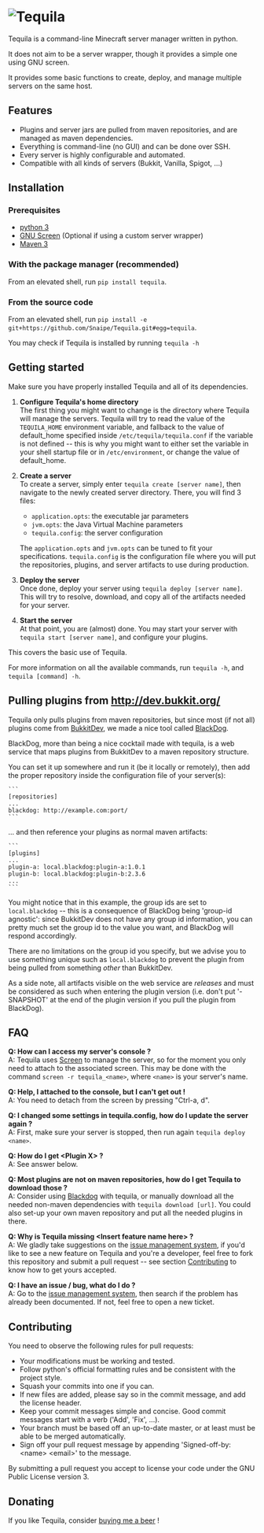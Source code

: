 ![Tequila][logo]
================

Tequila is a command-line Minecraft server manager written in python.

It does not aim to be a server wrapper, though it provides a simple one using GNU screen.

It provides some basic functions to create, deploy, and manage multiple servers on the same host.

## Features

* Plugins and server jars are pulled from maven repositories, and are managed as maven dependencies.
* Everything is command-line (no GUI) and can be done over SSH.
* Every server is highly configurable and automated.
* Compatible with all kinds of servers (Bukkit, Vanilla, Spigot, ...)

## Installation

### Prerequisites

* [python 3][python]
* [GNU Screen][screen] (Optional if using a custom server wrapper)
* [Maven 3][maven]

### With the package manager (recommended)

From an elevated shell, run `pip install tequila`.

### From the source code

From an elevated shell, run `pip install -e git+https://github.com/Snaipe/Tequila.git#egg=tequila`.

You may check if Tequila is installed by running `tequila -h`

## Getting started

Make sure you have properly installed Tequila and all of its dependencies.

1. **Configure Tequila's home directory**  
    The first thing you might want to change is the directory where Tequila will manage the servers. 
    Tequila will try to read the value of the `TEQUILA_HOME` environment variable, and fallback to the value of default_home
    specified inside `/etc/tequila/tequila.conf` if the variable is not defined -- this is why you might want to either set 
    the variable in your shell startup file or in `/etc/environment`, or change the value of default_home.

2. **Create a server**  
    To create a server, simply enter `tequila create [server name]`, then navigate to the newly created server directory.
    There, you will find 3 files:
    * `application.opts`: the executable jar parameters
    * `jvm.opts`: the Java Virtual Machine parameters
    * `tequila.config`: the server configuration
    
    The `application.opts` and `jvm.opts` can be tuned to fit your specifications.
    `tequila.config` is the configuration file where you will put the repositories, plugins, and server artifacts to use
    during production.
    
3. **Deploy the server**  
    Once done, deploy your server using `tequila deploy [server name]`. This will try to resolve, download, and copy all of
    the artifacts needed for your server.

5. **Start the server**  
    At that point, you are (almost) done. You may start your server with `tequila start [server name]`, and configure your plugins.

This covers the basic use of Tequila.

For more information on all the available commands, run `tequila -h`, and `tequila [command] -h`.

## Pulling plugins from http://dev.bukkit.org/

Tequila only pulls plugins from maven repositories, but since most (if not all) plugins come from [BukkitDev][bukkitdev],
we made a nice tool called [BlackDog][blackdog].

BlackDog, more than being a nice cocktail made with tequila, is a web service that maps plugins from BukkitDev to a
maven repository structure.

You can set it up somewhere and run it (be it locally or remotely), then add the proper repository inside the configuration
file of your server(s):

    ```
    [repositories]
    ...
    blackdog: http://example.com:port/
    ```
    
... and then reference your plugins as normal maven artifacts:

    ```
    [plugins]
    ...
    plugin-a: local.blackdog:plugin-a:1.0.1
    plugin-b: local.blackdog:plugin-b:2.3.6
    ...
    ```

You might notice that in this example, the group ids are set to `local.blackdog` -- this is a consequence of BlackDog
being 'group-id agnostic': since BukkitDev does not have any group id information, you can pretty much set the group id
to the value you want, and BlackDog will respond accordingly.

There are no limitations on the group id you specify, but we advise you to use something unique such as `local.blackdog`
to prevent the plugin from being pulled from something *other* than BukkitDev.

As a side note, all artifacts visible on the web service are *releases* and must be considered as such when entering
the plugin version (i.e. don't put '-SNAPSHOT' at the end of the plugin version if you pull the plugin from BlackDog).

## FAQ

**Q: How can I access my server's console ?**  
A: Tequila uses [Screen][screen] to manage the server, so for the moment you only need to attach to the associated screen.
This may be done with the command `screen -r tequila_<name>`, where `<name>` is your server's name.

**Q: Help, I attached to the console, but I can't get out !**  
A: You need to detach from the screen by pressing "Ctrl-a, d".

**Q: I changed some settings in tequila.config, how do I update the server again ?**  
A: First, make sure your server is stopped, then run again `tequila deploy <name>`.

**Q: How do I get \<Plugin X\> ?**  
A: See answer below.

**Q: Most plugins are not on maven repositories, how do I get Tequila to download those ?**  
A: Consider using [Blackdog][blackdog] with tequila, or manually download all the needed non-maven dependencies with
`tequila download [url]`. You could also set-up your own maven repository and put all the needed plugins in there.

**Q: Why is Tequila missing \<Insert feature name here\> ?**  
A: We gladly take suggestions on the [issue management system][issues], if you'd like to see a new feature on Tequila
and you're a developer, feel free to fork this repository and submit a pull request -- see section [Contributing](#contributing)
to know how to get yours accepted.

**Q: I have an issue / bug, what do I do ?**  
A: Go to the [issue management system][issues], then search if the problem has already been documented. If not, feel free to open a new ticket.

## Contributing

You need to observe the following rules for pull requests:

* Your modifications must be working and tested.
* Follow python's official formatting rules and be consistent with the project style.
* Squash your commits into one if you can.
* If new files are added, please say so in the commit message, and add the license header.
* Keep your commit messages simple and concise. Good commit messages start with a verb ('Add', 'Fix', ...).
* Your branch must be based off an up-to-date master, or at least must be able to be merged automatically.
* Sign off your pull request message by appending 'Signed-off-by: \<name\> \<email\>' to the message.

By submitting a pull request you accept to license your code under the GNU Public License version 3.

## Donating

If you like Tequila, consider [buying me a beer](https://www.paypal.com/cgi-bin/webscr&cmd=_s-xclick&hosted_button_id=DTNKSED9ZRY3N) !


[logo]: ../graphics/logo.png?raw=true
[python]: https://www.python.org/
[screen]: http://www.gnu.org/software/screen/
[maven]: http://maven.apache.org/
[bukkitdev]: http://dev.bukkit.org/bukkit-plugins/
[blackdog]: http://github.com/Snaipe/BlackDog.git
[issues]: https://github.com/Snaipe/Tequila/issues